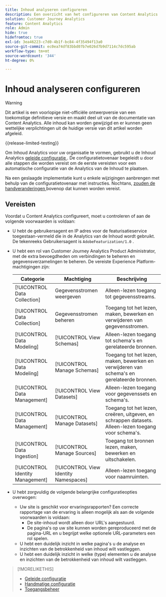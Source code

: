 ```yaml
---
title: Inhoud analyseren configureren
description: Een overzicht van het configureren van Content Analytics
solution: Customer Journey Analytics
feature: Content Analytics
role: Admin
hide: true
hidefromtoc: true
exl-id: 3ea46223-c7d0-4b1f-bc84-4f35494f13a0
source-git-commit: ec0ea74df83bbd07b7e026d7b9d7114c7dc595ab
workflow-type: tm+mt
source-wordcount: '344'
ht-degree: 0%

---
```


# Inhoud analyseren configureren

>[!WARNING]
>
>Dit artikel is een voorlopige niet-officiële ontwerpversie van een toekomstige definitieve versie en maakt deel uit van de documentatie van Content Analytics. Alle inhoud kan worden gewijzigd en er kunnen geen wettelijke verplichtingen uit de huidige versie van dit artikel worden afgeleid.
>

{{release-limited-testing}}


Om Inhoud Analytics voor uw organisatie te vormen, gebruikt u de Inhoud Analytics [ geleide configuratie ](guided.md). De configuratietovenaar begeleidt u door alle stappen die worden vereist om de eerste vereisten voor een automatische configuratie van de Analytics van de Inhoud te plaatsen.

Na een geslaagde implementatie kunt u enkele wijzigingen aanbrengen met behulp van de configuratietovenaar met instructies. Nochtans, [ zouden de handveranderingen ](manual.md) bovenop dat kunnen worden vereist.

## Vereisten

Voordat u Content Analytics configureert, moet u controleren of aan de volgende voorwaarden is voldaan:

* U hebt de gebruikersagent en IP adres voor de featurisatieservice toegestaan-vermeld die in de Analytics van de Inhoud wordt gebruikt. De tekenreeks Gebruikersagent is `AdobeFeaturization/1.0` .
* U hebt een rol van Customer Journey Analytics Product Administrator, met de extra bevoegdheden om verbindingen te beheren en gegevensverzamelingen te beheren. De vereiste Experience Platform-machtigingen zijn:

  | Categorie | Machtiging | Beschrijving |
  |---|---|---|
  | [!UICONTROL Data Collection] | Gegevensstromen weergeven | Alleen-lezen toegang tot gegevensstreams. |
  | [!UICONTROL Data Collection] | Gegevensstromen beheren | Toegang tot het lezen, maken, bewerken en verwijderen van gegevensstromen. |
  | [!UICONTROL Data Modeling] | [!UICONTROL View Schemas] | Alleen-lezen toegang tot schema&#39;s en gerelateerde bronnen. |
  | [!UICONTROL Data Modeling] | [!UICONTROL Manage Schemas] | Toegang tot het lezen, maken, bewerken en verwijderen van schema&#39;s en gerelateerde bronnen. |
  | [!UICONTROL Data Management] | [!UICONTROL View Datasets] | Alleen-lezen toegang voor gegevenssets en schema&#39;s. |
  | [!UICONTROL Data Management] | [!UICONTROL Manage Datasets] | Toegang tot het lezen, creëren, uitgeven, en schrappen datasets. Alleen-lezen toegang voor schema&#39;s. |
  | [!UICONTROL Data Ingestion] | [!UICONTROL Manage Sources] | Toegang tot bronnen lezen, maken, bewerken en uitschakelen. |
  | [!UICONTROL Identity Management] | [!UICONTROL View Identity Namespaces] | Alleen-lezen toegang voor naamruimten. |

* U hebt zorgvuldig de volgende belangrijke configuratieopties overwogen:

   * Uw site is geschikt voor ervaringsrapporten? Een correcte rapportage van de ervaring is alleen mogelijk als aan de volgende voorwaarden is voldaan:
      * De site-inhoud wordt alleen door URL&#39;s aangestuurd.
      * De pagina&#39;s op uw site kunnen worden gereproduceerd met de pagina-URL en u begrijpt welke optionele URL-parameters een rol spelen.
   * U hebt een duidelijk inzicht in welke pagina&#39;s u de analyse en inzichten van de betrokkenheid van inhoud wilt vastleggen.
   * U hebt een duidelijk inzicht in welke (type) elementen u de analyse en inzichten van de betrokkenheid van inhoud wilt vastleggen.


>[!MORELIKETHIS]
>
>* [ Geleide configuratie ](guided.md)
>* [ Handmatige configuratie ](manual.md)
>* [ Toegangsbeheer ](/help/technotes/access-control.md)
>


